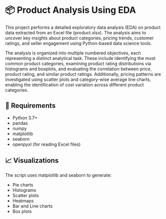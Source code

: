 # 📦 Product Analysis Using EDA

This project performs a detailed exploratory data analysis (EDA) on product data extracted from an Excel file (product.xlsx). The analysis aims to uncover key insights about product categories, pricing trends, customer ratings, and seller engagement using Python-based data science tools. 

The analysis is organized into multiple numbered objectives, each representing a distinct analytical task. These include identifying the most common product categories, examining product rating distributions via histograms and boxplots, and evaluating the correlation between price, product rating, and similar product ratings. Additionally, pricing patterns are investigated using scatter plots and category-wise average line charts, enabling the identification of cost variation across different product categories. 
## 📌 Requirements

- Python 3.7+
- pandas
- numpy
- matplotlib
- seaborn
- openpyxl (for reading Excel files)

## 📈 Visualizations
The script uses matplotlib and seaborn to generate:
- Pie charts
- Histograms
- Scatter plots
- Heatmaps
- Bar and Line charts
- Box plots

